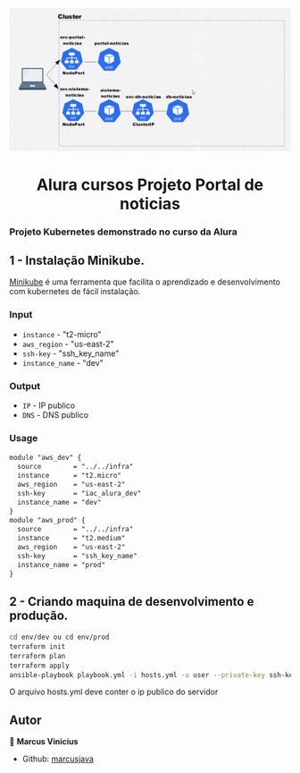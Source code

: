 <p>
  <img alt="Schema" src="./aluracursos.png" />
  
</p>

<h1 align="center">Alura cursos Projeto Portal de noticias </h1>

### Projeto Kubernetes demonstrado no curso da Alura

## 1 - Instalação Minikube.

<a href='https://minikube.sigs.k8s.io/docs/start/' target="_blank">Minikube</a> é uma ferramenta que facilita o aprendizado e desenvolvimento com kubernetes de fácil instalação.

### Input

- `instance` - "t2-micro"
- `aws_region` - "us-east-2"
- `ssh-key` - "ssh_key_name"
- `instance_name` - "dev"

### Output

- `IP` - IP publico
- `DNS` - DNS publico

### Usage

```hcl
module "aws_dev" {
  source        = "../../infra"
  instance      = "t2.micro"
  aws_region    = "us-east-2"
  ssh-key       = "iac_alura_dev"
  instance_name = "dev"
}
module "aws_prod" {
  source        = "../../infra"
  instance      = "t2.medium"
  aws_region    = "us-east-2"
  ssh-key       = "ssh_key_name"
  instance_name = "prod"
}
```

## 2 - Criando maquina de desenvolvimento e produção.

```sh
cd env/dev ou cd env/prod
terraform init
terraform plan
terraform apply
ansible-playbook playbook.yml -i hosts.yml -u user --private-key ssh-key
```

O arquivo hosts.yml deve conter o ip publico do servidor

## Autor

👤 **Marcus Vinicius**

- Github: [marcusjava](https://github.com/marcusjava)
